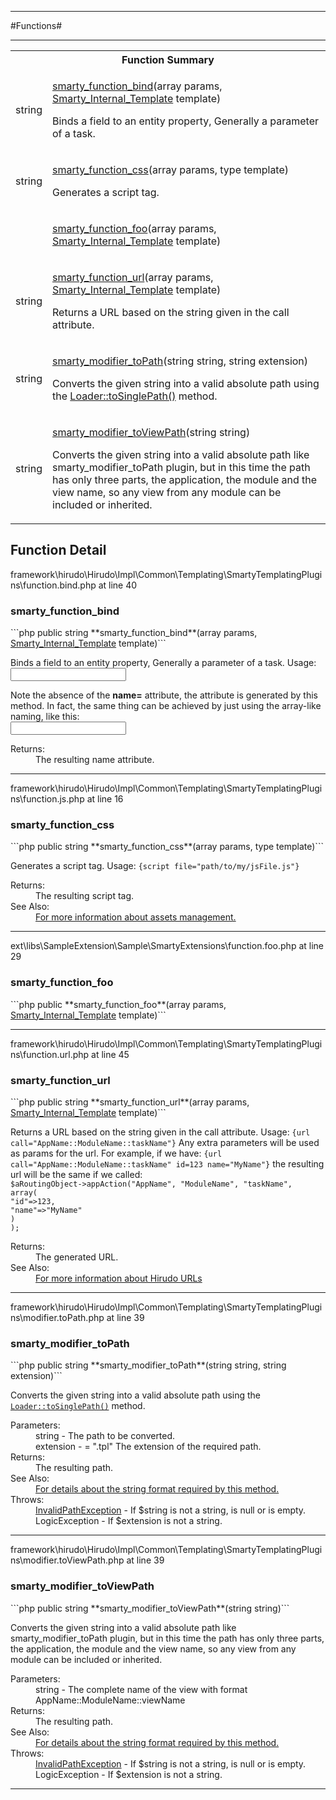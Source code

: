 - - -

#Functions#

- - -

<table id="summary_function" class="title">
<tr><th colspan="2" class="title">Function Summary</th></tr>
<tr>
<td class="type"> string</td>
<td class="description"><p class="name"><a href="#smarty_function_bind">smarty_function_bind</a>(array params, <a href="../smarty/smarty_internal_template.html">Smarty_Internal_Template</a> template)</p><p class="description">Binds a field to an entity property, Generally a parameter
of a task. </p></td>
</tr>
<tr>
<td class="type"> string</td>
<td class="description"><p class="name"><a href="#smarty_function_css">smarty_function_css</a>(array params, type template)</p><p class="description">Generates a script tag. </p></td>
</tr>
<tr>
<td class="type"> <type></td>
<td class="description"><p class="name"><a href="#smarty_function_foo">smarty_function_foo</a>(array params, <a href="../smarty/smarty_internal_template.html">Smarty_Internal_Template</a> template)</p><p class="description"></p></td>
</tr>
<tr>
<td class="type"> string</td>
<td class="description"><p class="name"><a href="#smarty_function_url">smarty_function_url</a>(array params, <a href="../smarty/smarty_internal_template.html">Smarty_Internal_Template</a> template)</p><p class="description">Returns a URL based on the string given in the call attribute.
</p></td>
</tr>
<tr>
<td class="type"> string</td>
<td class="description"><p class="name"><a href="#smarty_modifier_toPath">smarty_modifier_toPath</a>(string string, string extension)</p><p class="description">Converts the given string into a valid absolute path using the
<a href="../hirudo/lang/loader.html#toSinglePath()">Loader::toSinglePath()</a> method.</p></td>
</tr>
<tr>
<td class="type"> string</td>
<td class="description"><p class="name"><a href="#smarty_modifier_toViewPath">smarty_modifier_toViewPath</a>(string string)</p><p class="description">Converts the given string into a valid absolute path like smarty_modifier_toPath
plugin, but in this time the path has only three parts, the application, the
module and the view name, so any view from any module can be included or inherited.</p></td>
</tr>
</table>

<h2 id="detail_function">Function Detail</h2>
<div class="location">framework\hirudo\Hirudo\Impl\Common\Templating\SmartyTemplatingPlugins\function.bind.php at line 40</div>
<h3 id="smarty_function_bind()">smarty_function_bind</h3>
```php
public  string **smarty_function_bind**(array params, <a href="../smarty/smarty_internal_template.html">Smarty_Internal_Template</a> template)```
<div class="details">
<p><p>Binds a field to an entity property, Generally a parameter
of a task. Usage:
<code>
<input {bind="taskParameter.property.innerProperty"} id="myField" type="someType" />
</code></p></p><p><p>Note the absence of the <strong>name=</strong> attribute, the attribute is generated
by this method. In fact, the same thing can be achieved by just using the array-like
naming, like this:
<code>
<input name="taskParameter[property][innerProperty]" id="myField" type="someType" />
</code></p></p>
<dl>
<dt>Returns:</dt>
<dd>The resulting name attribute.</dd>
</dl>
</div>

- - -

<div class="location">framework\hirudo\Hirudo\Impl\Common\Templating\SmartyTemplatingPlugins\function.js.php at line 16</div>
<h3 id="smarty_function_css()">smarty_function_css</h3>
```php
public  string **smarty_function_css**(array params, type template)```
<div class="details">
<p>Generates a script tag.
Usage: <code>{script file="path/to/my/jsFile.js"}</code></p>
<dl>
<dt>Returns:</dt>
<dd>The resulting script tag.</dd>
<dt>See Also:</dt>
<dd><a href="../hirudo/core/context/assets.html">For more information about assets management.</a></dd>
</dl>
</div>

- - -

<div class="location">ext\libs\SampleExtension\Sample\SmartyExtensions\function.foo.php at line 29</div>
<h3 id="smarty_function_foo()">smarty_function_foo</h3>
```php
public  <type> **smarty_function_foo**(array params, <a href="../smarty/smarty_internal_template.html">Smarty_Internal_Template</a> template)```
<div class="details">
<p></p>
</div>

- - -

<div class="location">framework\hirudo\Hirudo\Impl\Common\Templating\SmartyTemplatingPlugins\function.url.php at line 45</div>
<h3 id="smarty_function_url()">smarty_function_url</h3>
```php
public  string **smarty_function_url**(array params, <a href="../smarty/smarty_internal_template.html">Smarty_Internal_Template</a> template)```
<div class="details">
<p>Returns a URL based on the string given in the call attribute.
Usage: <code>{url call="AppName::ModuleName::taskName"}</code> Any extra
parameters will be used as params for the url. For example, if we have:
<code>{url call="AppName::ModuleName::taskName" id=123 name="MyName"}</code>
the resulting url will be the same if we called:
<code>
$aRoutingObject->appAction("AppName", "ModuleName", "taskName",
array(
"id"=>123,
"name"=>"MyName"
)
);
</code></p>
<dl>
<dt>Returns:</dt>
<dd>The generated URL.</dd>
<dt>See Also:</dt>
<dd><a href="../hirudo/core/context/routing.html">For more information about Hirudo URLs</a></dd>
</dl>
</div>

- - -

<div class="location">framework\hirudo\Hirudo\Impl\Common\Templating\SmartyTemplatingPlugins\modifier.toPath.php at line 39</div>
<h3 id="smarty_modifier_toPath()">smarty_modifier_toPath</h3>
```php
public  string **smarty_modifier_toPath**(string string, string extension)```
<div class="details">
<p><p>Converts the given string into a valid absolute path using the
<code><a href="../hirudo/lang/loader.html#toSinglePath()">Loader::toSinglePath()</a></code> method.</p></p>
<dl>
<dt>Parameters:</dt>
<dd>string - The path to be converted.</dd>
<dd>extension - = ".tpl" The extension of the required path.</dd>
<dt>Returns:</dt>
<dd>The resulting path.</dd>
<dt>See Also:</dt>
<dd><a href="../hirudo/lang/loader.html#using()">For details about the string format required by this method.</a></dd>
<dt>Throws:</dt>
<dd><a href="../hirudo/lang/invalidpathexception.html">InvalidPathException</a> - If $string is not a string, is null or is empty.</dd>
<dd>LogicException - If $extension is not a string.</dd>
</dl>
</div>

- - -

<div class="location">framework\hirudo\Hirudo\Impl\Common\Templating\SmartyTemplatingPlugins\modifier.toViewPath.php at line 39</div>
<h3 id="smarty_modifier_toViewPath()">smarty_modifier_toViewPath</h3>
```php
public  string **smarty_modifier_toViewPath**(string string)```
<div class="details">
<p><p>Converts the given string into a valid absolute path like smarty_modifier_toPath
plugin, but in this time the path has only three parts, the application, the
module and the view name, so any view from any module can be included or inherited.</p>
<dl>
<dt>Parameters:</dt>
<dd>string - The complete name of the view with format AppName::ModuleName::viewName</dd>
<dt>Returns:</dt>
<dd>The resulting path.</dd>
<dt>See Also:</dt>
<dd><a href="../hirudo/lang/loader.html#using()">For details about the string format required by this method.</a></dd>
<dt>Throws:</dt>
<dd><a href="../hirudo/lang/invalidpathexception.html">InvalidPathException</a> - If $string is not a string, is null or is empty.</dd>
<dd>LogicException - If $extension is not a string.</dd>
</dl>
</div>

- - -

